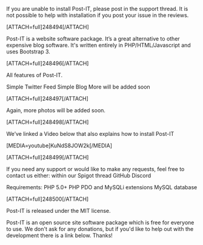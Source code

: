 If you are unable to install Post-IT, please post in the support thread. It is not possible to help with installation if you post your issue in the reviews.

[ATTACH=full]248494[/ATTACH]

Post-IT is a website software package. It’s a great alternative to other expensive blog software. It's written entirely in PHP/HTML/Javascript and uses Bootstrap 3.


[ATTACH=full]248496[/ATTACH]

All features of Post-IT.

Simple Twitter Feed
Simple Blog
More will be added soon


[ATTACH=full]248497[/ATTACH]

Again, more photos will be added soon.


[ATTACH=full]248498[/ATTACH]

We’ve linked a Video below that also explains how to install Post-IT


[MEDIA=youtube]KuNdS8JOW2k[/MEDIA]


[ATTACH=full]248499[/ATTACH]

If you need any support or would like to make any requests, feel free to contact us either:
within our
Spigot thread      GitHub       Discord

Requirements:
PHP 5.0+
PHP PDO and MySQLi extensions
MySQL database


[ATTACH=full]248500[/ATTACH]

Post-IT is released under the MIT license.


Post-IT is an open source site software package which is free for everyone to use. We don't ask for any donations, but if you'd like to       help out with the development there is a link below. Thanks!                                  
                                         
